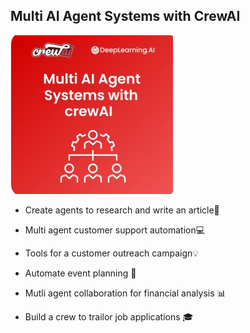 ## Multi AI Agent Systems with CrewAI 
 ![logo1](https://github.com/micag2025/DeepLearningAI-CrewAI/blob/main/image1_community.deeplearning.ai.jpeg) 

- Create agents to research and write an article🔮

- Multi agent customer support automation💻

- Tools for a customer outreach campaign💡

- Automate event planning 🎉 

- Mutli agent collaboration for financial analysis 📊 

- Build a crew to trailor job applications 🎓



